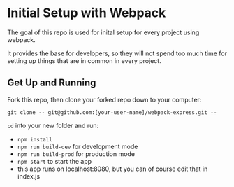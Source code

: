 # Initial Setup with Webpack

The goal of this repo is used for inital setup for every project using webpack.

It provides the base for developers, so they will not spend too much time for setting up things that are in common in every project.

## Get Up and Running

Fork this repo, then clone your forked repo down to your computer:

```
git clone -- git@github.com:[your-user-name]/webpack-express.git --
```

`cd` into your new folder and run:
- ```npm install```
- ```npm run build-dev``` for development mode
- ```npm run build-prod``` for production mode
- ```npm start``` to start the app
- this app runs on localhost:8080, but you can of course edit that in index.js
